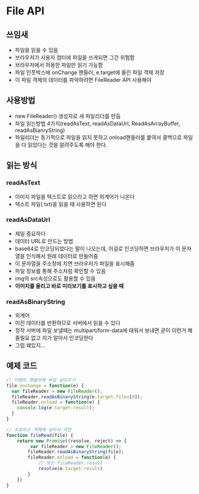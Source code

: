 # File API

## 쓰임새

- 파일을 읽을 수 있음
- 브라우저가 사용자 컴터에 파일을 쓰게되면 그건 위험함
- 브라우저에서 허용한 파일만 읽기 가능함
- 파일 인풋박스에 onChange 핸들러, e.target에 올린 파일 객체 저장
- 이 파일 객체의 데이터를 파악하려면 FileReader API 사용해야

## 사용방법
- new FileReader() 생성자로 새 파일리더를 만듬
- 파일 읽는방법 4가지(readAsText, readAsDataUrl, ReadAsArrayBuffer, readAsBianryString)
- 파일리더는 동기적으로 파일을 읽지 못하고 onload핸들러를 붙여서 콜백으로 파일을 다 읽었다는 것을 알려주도록 해야 한다.

## 읽는 방식

### readAsText
- 이미지 파일을 텍스트로 읽으라고 하면 외계어가 나온다
- 텍스트 파일(.txt)을 읽을 때 사용하면 된다

### readAsDataUrl
- 제일 중요하다
- 데이터 URL로 만드는 방법
- base64로 인코딩되었다는 말이 나오는데, 이걸로 인코딩하면 브라우저가 이 문자열을 인식해서 원래 데이터로 만들어줌
- 이 문자열을 주소창에 치면 브라우저가 파일을 표시해줌
- 파일 정보를 통해 주소처럼 확인할 수 있음
- img의 src속성으로도 활용할 수 있음 
- **이미지를 올리고 바로 미리보기를 표시하고 싶을 때**

### readAsBinaryString
- 외계어
- 이진 데이터를 반환하므로 서버에서 읽을 수 있다
- 정작 서버에 파일 보낼때는 multipart/form-data에 태워서 보내면 굳이 이런거 해줄필요 없고 지가 알아서 인코딩한다
- 그럼 왜있지...

## 예제 코드

```js
// 이벤트 핸들러에 바로 넣어주기
file.onchange = function(e) {
  var fileReader = new FileReader();
  fileReader.readAsBinaryString(e.target.files[0]);
  fileReader.onload = function(e) {
    console.log(e.target.result);
  }
}

// 프로미스 객체에 넣어서 리턴
function fileRead(file) {
    return new Promise((resolve, reject) => {
         var fileReader = new FileReader();
        fileReader.readAsBinaryString(file);
        fileReader.onload = function(e) {
            // 또는 fileReader.result
            resolve(e.target.result)
        }
    })
}

```